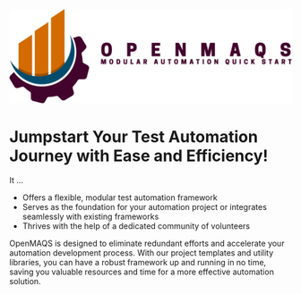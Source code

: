![OpenMAQS Logo](/profile/maqsfull.png)

# Jumpstart Your Test Automation Journey with Ease and Efficiency!

It …

- Offers a flexible, modular test automation framework
- Serves as the foundation for your automation project or integrates seamlessly with existing frameworks
- Thrives with the help of a dedicated community of volunteers

OpenMAQS is designed to eliminate redundant efforts and accelerate your automation development process. With our project templates and utility libraries, you can have a robust framework up and running in no time, saving you valuable resources and time for a more effective automation solution.
